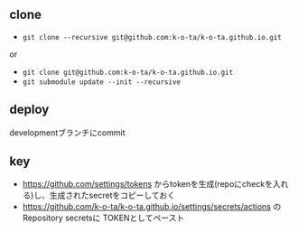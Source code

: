 ## clone
* `git clone --recursive git@github.com:k-o-ta/k-o-ta.github.io.git`

or

* `git clone git@github.com:k-o-ta/k-o-ta.github.io.git`
* `git submodule update --init --recursive`

## deploy
developmentブランチにcommit

## key
* https://github.com/settings/tokens からtokenを生成(repoにcheckを入れる)し、生成されたsecretをコピーしておく
* https://github.com/k-o-ta/k-o-ta.github.io/settings/secrets/actions の Repository secretsに TOKENとしてペースト

